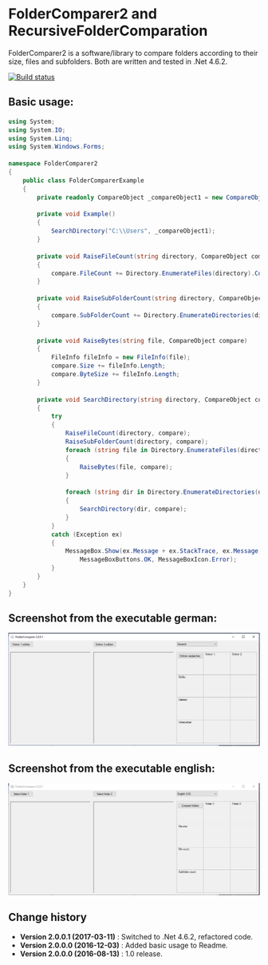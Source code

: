 FolderComparer2 and RecursiveFolderComparation
==============================================

FolderComparer2 is a software/library to compare folders according to their size, files and subfolders.
Both are written and tested in .Net 4.6.2.

[![Build status](https://ci.appveyor.com/api/projects/status/6qqhjk6pia7nvn67?svg=true)](https://ci.appveyor.com/project/SeppPenner/foldercomparer2)

## Basic usage:
```csharp
using System;
using System.IO;
using System.Linq;
using System.Windows.Forms;

namespace FolderComparer2
{
    public class FolderComparerExample
    {
        private readonly CompareObject _compareObject1 = new CompareObject(1);

        private void Example()
        {
            SearchDirectory("C:\\Users", _compareObject1);
        }

        private void RaiseFileCount(string directory, CompareObject compare)
        {
            compare.FileCount += Directory.EnumerateFiles(directory).Count();
        }

        private void RaiseSubFolderCount(string directory, CompareObject compare)
        {
            compare.SubFolderCount += Directory.EnumerateDirectories(directory).Count();
        }

        private void RaiseBytes(string file, CompareObject compare)
        {
            FileInfo fileInfo = new FileInfo(file);
            compare.Size += fileInfo.Length;
            compare.ByteSize += fileInfo.Length;
        }

        private void SearchDirectory(string directory, CompareObject compare)
        {
            try
            {
                RaiseFileCount(directory, compare);
                RaiseSubFolderCount(directory, compare);
                foreach (string file in Directory.EnumerateFiles(directory))
                {
                    RaiseBytes(file, compare);
                }

                foreach (string dir in Directory.EnumerateDirectories(directory))
                {
                    SearchDirectory(dir, compare);
                }
            }
            catch (Exception ex)
            {
                MessageBox.Show(ex.Message + ex.StackTrace, ex.Message,
                    MessageBoxButtons.OK, MessageBoxIcon.Error);
            }
        }
    }
}
```

## Screenshot from the executable german:
![Screenshot from the executable german](https://github.com/SeppPenner/FolderComparer2/blob/master/Screenshot_2.PNG "Screenshot from the executable german")

## Screenshot from the executable english:
![Screenshot from the executable english](https://github.com/SeppPenner/FolderComparer2/blob/master/Screenshot_1.PNG "Screenshot from the executable english")

Change history
--------------

* **Version 2.0.0.1 (2017-03-11)** : Switched to .Net 4.6.2, refactored code.
* **Version 2.0.0.0 (2016-12-03)** : Added basic usage to Readme.
* **Version 2.0.0.0 (2016-08-13)** : 1.0 release.
